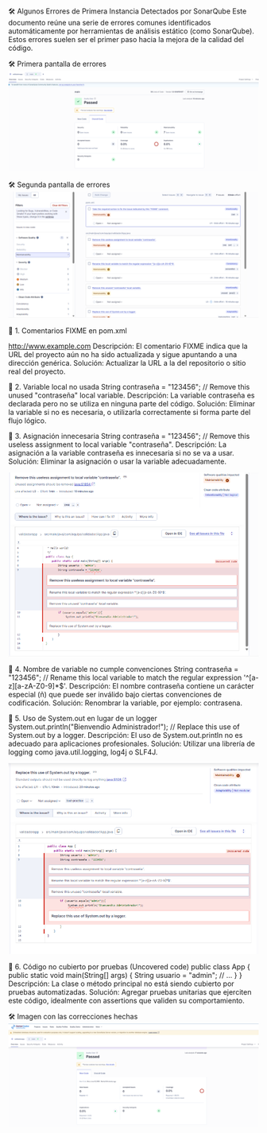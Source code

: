 🛠️ Algunos Errores de Primera Instancia Detectados por SonarQube
Este documento reúne una serie de errores comunes identificados automáticamente por herramientas de análisis estático (como SonarQube). Estos errores suelen ser el primer paso hacia la mejora de la calidad del código.


🛠️ Primera pantalla de errores
![Página principal](src/images/PrimerAnalisis.png)

🛠️ Segunda pantalla de errores
![Página principal](src/images/logger1.png)



📌 1. Comentarios FIXME en pom.xml
<!-- FIXME change it to the project's website -->
<url>http://www.example.com</url>
Descripción:
El comentario FIXME indica que la URL del proyecto aún no ha sido actualizada y sigue apuntando a una dirección genérica.
Solución:
Actualizar la URL a la del repositorio o sitio real del proyecto.

📌 2. Variable local no usada
String contraseña = "123456"; // Remove this unused "contraseña" local variable.
Descripción:
La variable contraseña es declarada pero no se utiliza en ninguna parte del código.
Solución:
Eliminar la variable si no es necesaria, o utilizarla correctamente si forma parte del flujo lógico.

📌 3. Asignación innecesaria
String contraseña = "123456"; // Remove this useless assignment to local variable "contraseña".
Descripción:
La asignación a la variable contraseña es innecesaria si no se va a usar.
Solución:
Eliminar la asignación o usar la variable adecuadamente.

![Página principal](src/images/removerVariableLocal.png)

📌 4. Nombre de variable no cumple convenciones
String contraseña = "123456"; // Rename this local variable to match the regular expression '^[a-z][a-zA-Z0-9]*$'.
Descripción:
El nombre contraseña contiene un carácter especial (ñ) que puede ser inválido bajo ciertas convenciones de codificación.
Solución:
Renombrar la variable, por ejemplo: contrasena.

📌 5. Uso de System.out en lugar de un logger
System.out.println("Bienvendio Administrador!"); // Replace this use of System.out by a logger.
Descripción:
El uso de System.out.println no es adecuado para aplicaciones profesionales.
Solución:
Utilizar una librería de logging como java.util.logging, log4j o SLF4J.

![Página principal](src/images/SacarSystemOut.png)

📌 6. Código no cubierto por pruebas (Uncovered code)
public class App {
    public static void main(String[] args) {
        String usuario = "admin";
        // ...
    }
}
Descripción:
La clase o método principal no está siendo cubierto por pruebas automatizadas.
Solución:
Agregar pruebas unitarias que ejerciten este código, idealmente con assertions que validen su comportamiento.

🛠️ Imagen con las correcciones hechas
![Página principal](src/images/SegundaPruebaCorrecion.png)
